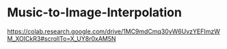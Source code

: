 # Music-to-Image-Interpolation
https://colab.research.google.com/drive/1MC9mdCmq30yW6UvzYEFImzWM_XOICkR3#scrollTo=X_UY8r0xAM5N
